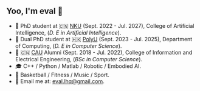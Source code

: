 ## Yoo, I'm eval 👋

- 🏢 PhD student at 🇨🇳 [NKU](https://www.nankai.edu.cn) (Sept. 2022 - Jul. 2027), College of Artificial Intelligence, (_D. E in Artificial Intelligence_).
- 🏢 Dual PhD student at 🇭🇰 [PolyU](https://www.polyu.edu.hk/) (Sept. 2023 - Jul. 2025), Department of Computing, (_D. E in Computer Science_).
- 🏫 🇨🇳 [CAU](http://www.cau.edu.cn/) Alumni (Sept. 2018 - Jul. 2022), College of Information and Electrical Engineering, (_BSc in Computer Science_).
- 🎓 C++ / Python / Matlab / Robotic / Embodied AI.
- 🍺 Basketball / Fitness / Music / Sport.
- 📧 Email me at: [eval.lhq@gmail.com](mailto:eval.lhq@gmail.com).
